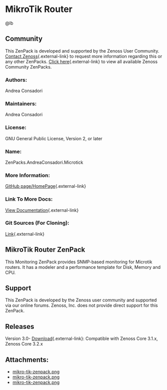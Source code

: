 # MikroTik Router

@lb[](img/zenpack-mikro-tik-zenpack.png)

## Community

This ZenPack is developed and supported by the Zenoss User Community.
[Contact Zenoss](https://tryit.zenoss.com/zenpack-contact/){.external-link} to
request more information regarding this or any other ZenPacks. [Click here](https://zenoss.com/product/zenpacks?f%5B0%5D=im_field_zenpack_category:1021){.external-link} to
view all available Zenoss Community ZenPacks.

### Authors:

Andrea Consadori

### Maintainers:

Andrea Consadori

### License:

GNU General Public License, Version 2, or later

### Name:

ZenPacks.AndreaConsadori.Microtick

### More Information:

[GitHub page/HomePage](http://community.zenoss.org/docs/DOC-8521){.external-link}

### Link To More Docs:

[View Documentation](http://community.zenoss.org/docs/DOC-8521){.external-link}

### Git Sources (For Cloning):

[Link](https://github.com/zenoss/ZenPacks.AndreaConsadori.Microtick.git){.external-link}

## MikroTik Router ZenPack

This Monitoring ZenPack provides SNMP-based monitoring for Microtik
routers. It has a modeler and a performance template for Disk, Memory
and CPU.

## Support

This ZenPack is developed by the Zenoss user community and supported via
our online forums. Zenoss, Inc. does not provide direct support for this
ZenPack.

## Releases

Version 3.0- [Download](https://storage.googleapis.com/zenpacks/ZenPacks.AndreaConsadori.Microtick/3.0/ZenPacks.AndreaConsadori.Microtick-3.0.egg){.external-link}:   Compatible with Zenoss Core 3.1.x, Zenoss Core 3.2.x

## Attachments:

-   [mikro-tik-zenpack.png](img/zenpack-mikro-tik-zenpack.png)
-   [mikro-tik-zenpack.png](img/zenpack-mikro-tik-zenpack.png)
-   [mikro-tik-zenpack.png](img/zenpack-mikro-tik-zenpack.png)

